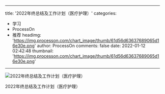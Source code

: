 
---
title: '2022年终总结及工作计划（医疗护理）'
categories: 
 - 学习
 - ProcessOn
 - 推荐
headimg: 'https://img.processon.com/chart_image/thumb/61d56d63637689065d16e30e.png'
author: ProcessOn
comments: false
date: 2022-01-12 02:42:48
thumbnail: 'https://img.processon.com/chart_image/thumb/61d56d63637689065d16e30e.png'
---

<div>   
<img class="thumb" alt="2022年终总结及工作计划（医疗护理）" src="https://img.processon.com/chart_image/thumb/61d56d63637689065d16e30e.png" referrerpolicy="no-referrer">
<p>2022年终总结及工作计划（医疗护理）</p>  
</div>
            